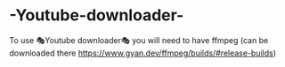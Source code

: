 # -Youtube-downloader-

To use 🎭Youtube downloader🎭 you will need to have ffmpeg (can be downloaded there https://www.gyan.dev/ffmpeg/builds/#release-builds)
